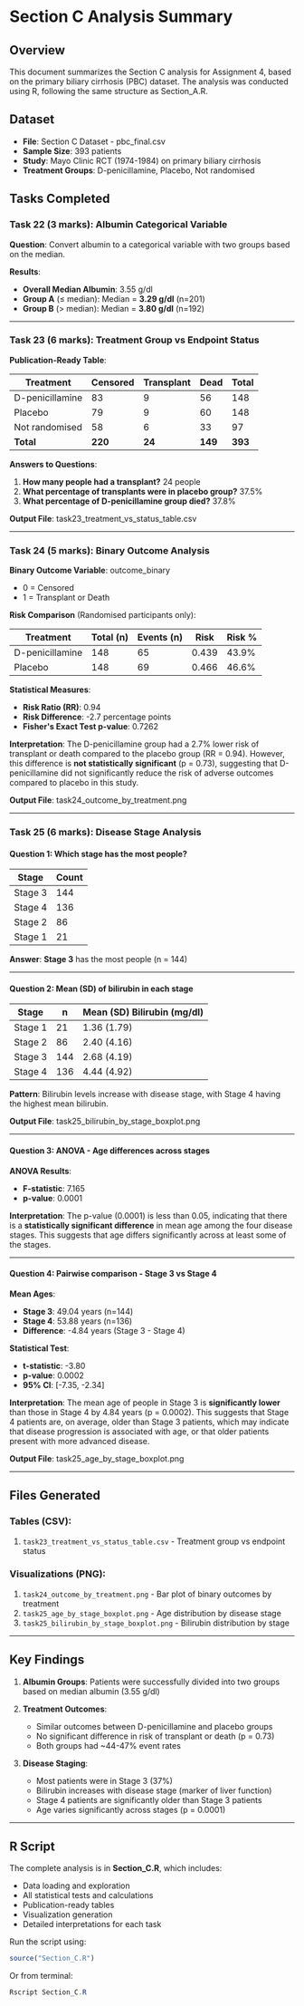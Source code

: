 # Section C Analysis Summary

## Overview
This document summarizes the Section C analysis for Assignment 4, based on the primary biliary cirrhosis (PBC) dataset. The analysis was conducted using R, following the same structure as Section_A.R.

## Dataset
- **File**: Section C Dataset - pbc_final.csv
- **Sample Size**: 393 patients
- **Study**: Mayo Clinic RCT (1974-1984) on primary biliary cirrhosis
- **Treatment Groups**: D-penicillamine, Placebo, Not randomised

## Tasks Completed

### Task 22 (3 marks): Albumin Categorical Variable
**Question**: Convert albumin to a categorical variable with two groups based on the median.

**Results**:
- **Overall Median Albumin**: 3.55 g/dl
- **Group A** (≤ median): Median = **3.29 g/dl** (n=201)
- **Group B** (> median): Median = **3.80 g/dl** (n=192)

---

### Task 23 (6 marks): Treatment Group vs Endpoint Status

**Publication-Ready Table**:

| Treatment       | Censored | Transplant | Dead | Total |
|----------------|----------|------------|------|-------|
| D-penicillamine | 83       | 9          | 56   | 148   |
| Placebo         | 79       | 9          | 60   | 148   |
| Not randomised  | 58       | 6          | 33   | 97    |
| **Total**       | **220**  | **24**     | **149** | **393** |

**Answers to Questions**:
1. **How many people had a transplant?** 24 people
2. **What percentage of transplants were in placebo group?** 37.5%
3. **What percentage of D-penicillamine group died?** 37.8%

**Output File**: task23_treatment_vs_status_table.csv

---

### Task 24 (5 marks): Binary Outcome Analysis

**Binary Outcome Variable**: outcome_binary
- 0 = Censored
- 1 = Transplant or Death

**Risk Comparison** (Randomised participants only):

| Treatment       | Total (n) | Events (n) | Risk  | Risk % |
|----------------|-----------|------------|-------|--------|
| D-penicillamine | 148       | 65         | 0.439 | 43.9%  |
| Placebo         | 148       | 69         | 0.466 | 46.6%  |

**Statistical Measures**:
- **Risk Ratio (RR)**: 0.94
- **Risk Difference**: -2.7 percentage points
- **Fisher's Exact Test p-value**: 0.7262

**Interpretation**:
The D-penicillamine group had a 2.7% lower risk of transplant or death compared to the placebo group (RR = 0.94). However, this difference is **not statistically significant** (p = 0.73), suggesting that D-penicillamine did not significantly reduce the risk of adverse outcomes compared to placebo in this study.

**Output File**: task24_outcome_by_treatment.png

---

### Task 25 (6 marks): Disease Stage Analysis

#### Question 1: Which stage has the most people?

| Stage   | Count |
|---------|-------|
| Stage 3 | 144   |
| Stage 4 | 136   |
| Stage 2 | 86    |
| Stage 1 | 21    |

**Answer**: **Stage 3** has the most people (n = 144)

---

#### Question 2: Mean (SD) of bilirubin in each stage

| Stage   | n   | Mean (SD) Bilirubin (mg/dl) |
|---------|-----|------------------------------|
| Stage 1 | 21  | 1.36 (1.79)                  |
| Stage 2 | 86  | 2.40 (4.16)                  |
| Stage 3 | 144 | 2.68 (4.19)                  |
| Stage 4 | 136 | 4.44 (4.92)                  |

**Pattern**: Bilirubin levels increase with disease stage, with Stage 4 having the highest mean bilirubin.

**Output File**: task25_bilirubin_by_stage_boxplot.png

---

#### Question 3: ANOVA - Age differences across stages

**ANOVA Results**:
- **F-statistic**: 7.165
- **p-value**: 0.0001

**Interpretation**:
The p-value (0.0001) is less than 0.05, indicating that there is a **statistically significant difference** in mean age among the four disease stages. This suggests that age differs significantly across at least some of the stages.

---

#### Question 4: Pairwise comparison - Stage 3 vs Stage 4

**Mean Ages**:
- **Stage 3**: 49.04 years (n=144)
- **Stage 4**: 53.88 years (n=136)
- **Difference**: -4.84 years (Stage 3 - Stage 4)

**Statistical Test**:
- **t-statistic**: -3.80
- **p-value**: 0.0002
- **95% CI**: [-7.35, -2.34]

**Interpretation**:
The mean age of people in Stage 3 is **significantly lower** than those in Stage 4 by 4.84 years (p = 0.0002). This suggests that Stage 4 patients are, on average, older than Stage 3 patients, which may indicate that disease progression is associated with age, or that older patients present with more advanced disease.

**Output File**: task25_age_by_stage_boxplot.png

---

## Files Generated

### Tables (CSV):
1. `task23_treatment_vs_status_table.csv` - Treatment group vs endpoint status

### Visualizations (PNG):
1. `task24_outcome_by_treatment.png` - Bar plot of binary outcomes by treatment
2. `task25_age_by_stage_boxplot.png` - Age distribution by disease stage
3. `task25_bilirubin_by_stage_boxplot.png` - Bilirubin distribution by stage

---

## Key Findings

1. **Albumin Groups**: Patients were successfully divided into two groups based on median albumin (3.55 g/dl)

2. **Treatment Outcomes**: 
   - Similar outcomes between D-penicillamine and placebo groups
   - No significant difference in risk of transplant or death (p = 0.73)
   - Both groups had ~44-47% event rates

3. **Disease Staging**:
   - Most patients were in Stage 3 (37%)
   - Bilirubin increases with disease stage (marker of liver function)
   - Stage 4 patients are significantly older than Stage 3 patients
   - Age varies significantly across stages (p = 0.0001)

---

## R Script
The complete analysis is in **Section_C.R**, which includes:
- Data loading and exploration
- All statistical tests and calculations
- Publication-ready tables
- Visualization generation
- Detailed interpretations for each task

Run the script using:
```r
source("Section_C.R")
```

Or from terminal:
```powershell
Rscript Section_C.R
```
